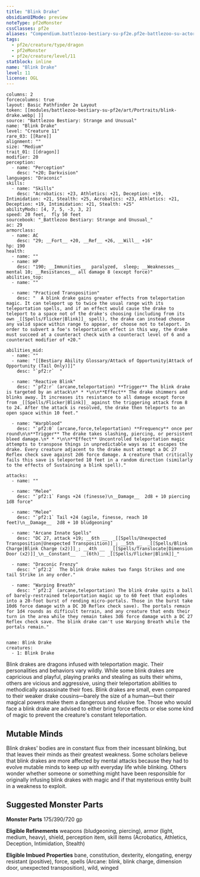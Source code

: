 ```yaml
---
title: "Blink Drake"
obsidianUIMode: preview
noteType: pf2eMonster
cssClasses: pf2e
aliases: "Compendium.battlezoo-bestiary-su-pf2e.pf2e-battlezoo-su-actors.Actor.vEdgKZlwuzlyCGj5" 
tags:
  - pf2e/creature/type/dragon
  - pf2eMonster
  - pf2e/creature/level/11
statblock: inline
name: "Blink Drake"
level: 11
license: OGL
---
```


```statblock
columns: 2
forcecolumns: true
layout: Basic Pathfinder 2e Layout
token: [[modules/battlezoo-bestiary-su-pf2e/art/Portraits/blink-drake.webp| ]]
source: "Battlezoo Bestiary: Strange and Unusual"
name: "Blink Drake"
level: "Creature 11"
rare_03: [[Rare]]
alignment: ""
size: "Medium"
trait_01: [[dragon]]
modifier: 20
perception:
  - name: "Perception"
    desc: "+20; Darkvision"
languages: "Draconic"
skills:
  - name: "Skills"
    desc: "Acrobatics: +23, Athletics: +21, Deception: +19, Intimidation: +21, Stealth: +25, Acrobatics: +23, Athletics: +21, Deception: +19, Intimidation: +21, Stealth: +25"
abilityMods: [4, 7, 5, -3, 3, 2]
speed: 20 feet,  fly 50 feet
sourcebook: "_Battlezoo Bestiary: Strange and Unusual_"
ac: 29
armorclass:
  - name: AC
    desc: "29; __Fort__ +20, __Ref__ +26, __Will__ +16"
hp: 190
health:
  - name: ""
  - name: HP
    desc: "190; __Immunities__  paralyzed,  sleep; __Weaknesses__ mental 10; __Resistances__ all damage 8 (except force)"
abilities_top:
  - name: ""

  - name: "Practiced Transposition"
    desc: "  A blink drake gains greater effects from teleportation magic. It can teleport up to twice the usual range with its teleportation spells, and if an effect would cause the drake to teleport to a space not of the drake's choosing (including from its own _[[Spells/Flicker|Blink]]_ spell), the drake can instead choose any valid space within range to appear, or choose not to teleport. In order to subvert a foe's teleportation effect in this way, the drake must succeed at a counteract check with a counteract level of 6 and a counteract modifier of +20."

abilities_mid:
  - name: ""
  - name: "[[Bestiary Ability Glossary/Attack of Opportunity|Attack of Opportunity (Tail Only)]]"
    desc: "`pf2:r`  "

  - name: "Reactive Blink"
    desc: "`pf2:r` (arcane,teleportation) **Trigger** The blink drake is targeted by an attack\n* * *\n\n**Effect** The drake shimmers and blinks away. It increases its resistance to all damage except force from _[[Spells/Flicker|Blink]]_ against the triggering attack from 8 to 24. After the attack is resolved, the drake then teleports to an open space within 10 feet."

  - name: "Warpblood"
    desc: "`pf2:0` (arcane,force,teleportation) **Frequency** once per round\n\n**Trigger** The drake takes slashing, piercing, or persistent bleed damage.\n* * *\n\n**Effect** Uncontrolled teleportation magic attempts to transpose things in unpredictable ways as it escapes the drake. Every creature adjacent to the drake must attempt a DC 27 Reflex check save against 2d6 force damage. A creature that critically fails this save is teleported 10 feet in a random direction (similarly to the effects of Sustaining a blink spell)."

attacks:
  - name: ""

  - name: "Melee"
    desc: "`pf2:1` Fangs +24 (finesse)\n__Damage__  2d8 + 10 piercing 1d8 force"

  - name: "Melee"
    desc: "`pf2:1` Tail +24 (agile, finesse, reach 10 feet)\n__Damage__  2d8 + 10 bludgeoning"

  - name: "Arcane Innate Spells"
    desc: "DC 27, attack +19; __6th __  _[[Spells/Unexpected Transposition|Unexpected Transposition]]_; __5th __  _[[Spells/Blink Charge|Blink Charge (x2)]]_; __4th __  _[[Spells/Translocate|Dimension Door (x2)]]_\n__Constant__  __(6th)__ _[[Spells/Flicker|Blink]]_"

  - name: "Draconic Frenzy"
    desc: "`pf2:2`  The blink drake makes two fangs Strikes and one tail Strike in any order."

  - name: "Warping Breath"
    desc: "`pf2:2` (arcane,teleportation) The blink drake spits a ball of barely-restrained teleportation magic up to 60 feet that explodes into a 20-foot burst of rending micro-portals. Those in the burst take 10d6 force damage with a DC 30 Reflex check save). The portals remain for 1d4 rounds as difficult terrain, and any creature that ends their turn in the area while they remain takes 3d6 force damage with a DC 27 Reflex check save. The blink drake can't use Warping Breath while the portals remain."
 
```

```encounter-table
name: Blink Drake
creatures:
  - 1: Blink Drake
```



Blink drakes are dragons infused with teleportation magic. Their personalities and behaviors vary wildly. While some blink drakes are capricious and playful, playing pranks and stealing as suits their whims, others are vicious and aggressive, using their teleportation abilities to methodically assassinate their foes. Blink drakes are small, even compared to their weaker drake cousins—barely the size of a human—but their magical powers make them a dangerous and elusive foe. Those who would face a blink drake are advised to either bring force effects or else some kind of magic to prevent the creature's constant teleportation.

## Mutable Minds

Blink drakes' bodies are in constant flux from their incessant blinking, but that leaves their minds as their greatest weakness. Some scholars believe that blink drakes are more affected by mental attacks because they had to evolve mutable minds to keep up with everyday life while blinking. Others wonder whether someone or something might have been responsible for originally infusing blink drakes with magic and if that mysterious entity built in a weakness to exploit.

## Suggested Monster Parts

**Monster Parts** 175/390/720 gp

**Eligible Refinements** weapons (bludgeoning, piercing), armor (light, medium, heavy), shield, perception item, skill items (Acrobatics, Athletics, Deception, Intimidation, Stealth)

**Eligible Imbued Properties** bane, constitution, dexterity, elongating, energy resistant (positive), force, spells (Arcane: blink, blink charge, dimension door, unexpected transposition), wild, winged
